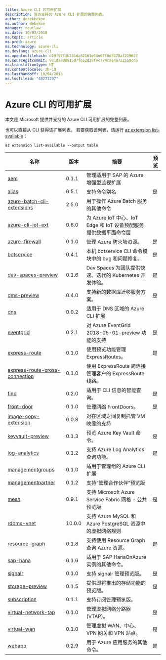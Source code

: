 ```yaml
---
title: Azure CLI 的可用扩展
description: 官方支持的 Azure CLI 扩展的完整列表。
author: derekbekoe
ms.author: debekoe
manager: routlaw
ms.date: 10/03/2018
ms.topic: article
ms.prod: azure
ms.technology: azure-cli
ms.devlang: azure-cli
ms.openlocfilehash: d19f97f3b231da62161e34e67f0d5428af219637
ms.sourcegitcommit: 981da808915d7f652d28fec774cae4a722559cda
ms.translationtype: HT
ms.contentlocale: zh-CN
ms.lasthandoff: 10/04/2018
ms.locfileid: "48271207"
---
```

# <a name="available-extensions-for-the-azure-cli"></a>Azure CLI 的可用扩展

本文是 Microsoft 提供并支持的 Azure CLI 可用扩展的完整列表。

也可以直接从 CLI 获得该扩展列表。 若要获取该列表，请运行 [az extension list-available](/cli/azure/extension?view=azure-cli-latest#az-extension-list-available)：

```azurecli
az extension list-available --output table
```

| 名称 | 版本 | 摘要 | 预览 |
|------|---------|---------|---------|
| [aem](https://github.com/Azure/azure-cli-extensions) | 0.1.1 | 管理适用于 SAP 的 Azure 增强型监视扩展 |  |
| [alias](https://github.com/Azure/azure-cli-extensions) | 0.5.1 | 支持命令别名 | 是 |
| [azure-batch-cli-extensions](https://github.com/Azure/azure-batch-cli-extensions) | 2.5.0 | 用于操作 Azure Batch 服务的其他命令 |  |
| [azure-cli-iot-ext](https://github.com/azure/azure-iot-cli-extension) | 0.6.0 | 为 Azure IoT 中心、IoT Edge 和 IoT 设备预配服务提供数据平面命令层 |  |
| [azure-firewall](https://github.com/Azure/azure-cli-extensions/tree/master/src/azure-firewall) | 0.1.0 | 管理 Azure 防火墙资源。 | 是 |
| [botservice](https://github.com/Azure/azure-cli-extensions) | 0.4.1 | 本机 botservice CLI 命令模块中的 bug 和问题修复。 | 是 |
| [dev-spaces-preview](https://github.com/Azure/azure-cli-extensions) | 0.1.6 | Dev Spaces 为团队提供快速、迭代的 Kubernetes 开发体验。 | 是 |
| [dms-preview](https://github.com/Azure/azure-cli-extensions/tree/master/src/dms-preview) | 0.4.0 | 支持新的数据库迁移服务方案。 | 是 |
| [dns](https://github.com/Azure/azure-cli-extensions) | 0.0.2 | 适用于 DNS 区域的 Azure CLI 扩展 |  |
| [eventgrid](https://github.com/Azure/azure-cli-extensions) | 0.2.1 | 对 Azure EventGrid 2018-05-01-preview 功能的支持 | 是 |
| [express-route](https://github.com/Azure/azure-cli-extensions/tree/master/src/express-route) | 0.1.0 | 使用预览功能管理 ExpressRoutes。 | 是 |
| [express-route-cross-connection](https://github.com/Azure/azure-cli-extensions/tree/master/src/express-route-cross-connection) | 0.1.0 | 使用 ExpressRoute 跨连接管理客户的 ExpressRoute 线路。 |  |
| [find](https://github.com/Azure/azure-cli-extensions/tree/master/src/find) | 0.2.0 | 适用于 CLI 信息的智能查询。 | 是 |
| [front-door](https://github.com/Azure/azure-cli-extensions/tree/master/src/front-door) | 0.1.0 | 管理网络 FrontDoors。 | 是 |
| [image-copy-extension](https://github.com/Azure/azure-cli-extensions) | 0.0.8 | 对在区域之间复制托管 VM 映像的支持 |  |
| [keyvault-preview](https://github.com/Azure/azure-keyvault-cli-extension) | 0.1.3 | 预览 Azure Key Vault 命令。 | 是 |
| [log-analytics](https://github.com/Azure/azure-cli-extensions/tree/master/src/log-analytics) | 0.1.2 | 支持 Azure Log Analytics 查询功能。 | 是 |
| [managementgroups](https://github.com/Azure/azure-cli-extensions) | 0.1.0 | 适用于管理组的 Azure CLI 扩展 |  |
| [managementpartner](https://github.com/Azure/azure-cli-extensions) | 0.1.2 | 支持“管理合作伙伴”预览版 |  |
| [mesh](https://github.com/Azure/azure-cli-extensions) | 0.9.1 | 支持 Microsoft Azure Service Fabric 网格 - 公共预览版 | 是 |
| [rdbms-vnet](https://github.com/Azure/azure-cli-extensions) | 10.0.0 | 支持 Azure MySQL 和 Azure PostgreSQL 资源中的虚拟网络规则 |  |
| [resource-graph](https://github.com/Azure/azure-cli-extensions/tree/master/src/resource-graph) | 0.1.8 | 支持使用 Resource Graph 查询 Azure 资源。 | 是 |
| [sap-hana](https://github.com/Azure/azure-hanaonazure-cli-extension) | 0.1.6 | 适用于 SAP HanaOnAzure 实例的其他命令。 |  |
| [signalr](https://github.com/Azure/azure-cli-extensions) | 0.1.0 | 支持 signalr 管理预览版。 | 是 |
| [storage-preview](https://github.com/Azure/azure-cli-extensions/tree/master/src/storage-preview) | 0.1.5 | 提供即将推出的存储功能的预览版。 | 是 |
| [subscription](https://github.com/Azure/azure-cli-extensions) | 0.1.1 | 支持订阅管理预览版。 |  |
| [virtual-network-tap](https://github.com/Azure/azure-cli-extensions/tree/master/src/virtual-network-tap) | 0.1.0 | 管理虚拟网络分路器 (VTAP)。 | 是 |
| [virtual-wan](https://github.com/Azure/azure-cli-extensions/tree/master/src/virtual-wan) | 0.1.0 | 管理虚拟 WAN、中心、VPN 网关和 VPN 站点。 | 是 |
| [webapp](https://github.com/Azure/azure-cli-extensions) | 0.2.9 | 用于 Azure 应用服务的其他命令。 | 是 |
